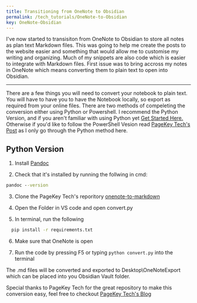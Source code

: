 ```yaml
---
title: Transitioning from OneNote to Obsidian
permalink: /tech_tutorials/OneNote-to-Obsidian
key: OneNote-Obsidian
---
```


I've now started to transisiton from OneNote to Obsidian to store all notes as plan text Markdown files. <!--more--> This was going to help me create the posts to the website easier and something that would allow me to customise my writing and organizing. Much of my snippets are also code which is easier to integrate with Markdown files. First issue was to bring accross my notes in OneNote which means converting them to plain text to open into Obsidian.

---

There are a few things you will need to convert your notebook to plain text. You will have to have you to have the Notebook locally, so export as required from your online files. There are two methods of compeleting the conversion either using Python or Powershell. I recommend the Python Version, and if you aren't familiar with using Python yet [Get Started Here.](https://github.com/drkOluhv/drkOluhv.github.io) Otherwise if you'd like to follow the PowerShell Vesion read [PageKey Tech's Post](https://pagekeytech.com/blog/misc/onenote-to-markdown/) as I only go through the Python method here.

## Python Version

1. Install [Pandoc](https://pandoc.org/installing.html)

2. Check that it's installed by running the follwing in cmd:

  ```cmd
pandoc --version
```

3. Clone the PageKey Tech's reporitory [onenote-to-markdown](https://github.com/pagekeysolutions/onenote-to-markdown)

4. Open the Folder in VS code and open convert.py

5. In terminal, run the following

```bash
  pip install -r requirements.txt
```

6. Make sure that OneNote is open

7. Run the code by pressing F5 or typing `python convert.py` into the terminal

The .md files will be converted and exported to Desktop\OneNoteExport which can be placed into you Obsidian Vault folder.

Special thanks to PageKey Tech for the great repository to make this conversion easy, feel free to checkout [PageKey Tech's Blog](https://pagekeytech.com)